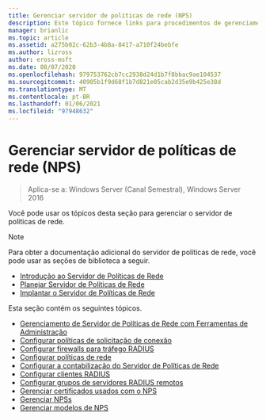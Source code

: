 ```yaml
---
title: Gerenciar servidor de políticas de rede (NPS)
description: Este tópico fornece links para procedimentos de gerenciamento para o servidor de políticas de rede no Windows Server 2016 e inclui links para diretrizes adicionais sobre o NPS.
manager: brianlic
ms.topic: article
ms.assetid: a275b02c-62b3-4b8a-8417-a710f24bebfe
ms.author: lizross
author: eross-msft
ms.date: 08/07/2020
ms.openlocfilehash: 979753762cb7cc2938d24d1b7f8bbac9ae104537
ms.sourcegitcommit: 40905b1f9d68f1b7d821e05cab2d35e9b425e38d
ms.translationtype: MT
ms.contentlocale: pt-BR
ms.lasthandoff: 01/06/2021
ms.locfileid: "97948632"
---
```

# <a name="manage-network-policy-server-nps"></a>Gerenciar servidor de políticas de rede (NPS)

>Aplica-se a: Windows Server (Canal Semestral), Windows Server 2016

Você pode usar os tópicos desta seção para gerenciar o servidor de políticas de rede.

>[!NOTE]
>Para obter a documentação adicional do servidor de políticas de rede, você pode usar as seções de biblioteca a seguir.
>- [Introdução ao Servidor de Políticas de Rede](nps-getstart-top.md)
>- [Planejar Servidor de Políticas de Rede](nps-plan-top.md)
>- [Implantar o Servidor de Políticas de Rede](nps-deploy.md)

Esta seção contém os seguintes tópicos.

- [Gerenciamento de Servidor de Políticas de Rede com Ferramentas de Administração](nps-admintools.md)
- [Configurar políticas de solicitação de conexão](nps-crp-configure.md)
- [Configurar firewalls para tráfego RADIUS](nps-firewalls-configure.md)
- [Configurar políticas de rede](nps-np-configure.md)
- [Configurar a contabilização do Servidor de Políticas de Rede](nps-accounting-configure.md)
- [Configurar clientes RADIUS](nps-radius-clients-configure.md)
- [Configurar grupos de servidores RADIUS remotos](nps-crp-rrsg-configure.md)
- [Gerenciar certificados usados com o NPS](nps-manage-certificates.md)
- [Gerenciar NPSs](nps-manage-servers.md)
- [Gerenciar modelos de NPS](nps-manage-templates.md)


